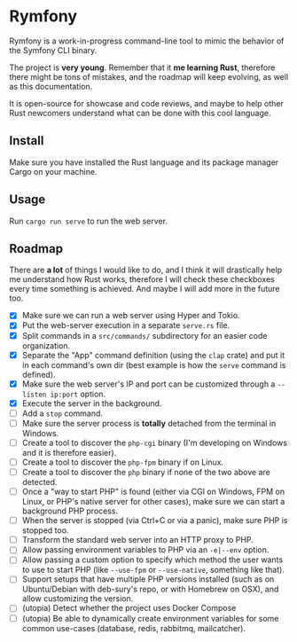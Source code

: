 Rymfony
=======

Rymfony is a work-in-progress command-line tool to mimic the behavior of the Symfony CLI binary.

The project is **very young**. Remember that it **me learning Rust**, therefore there might be tons of mistakes, and the roadmap will keep evolving, as well as this documentation.

It is open-source for showcase and code reviews, and maybe to help other Rust newcomers understand what can be done with this cool language.

## Install

Make sure you have installed the Rust language and its package manager Cargo on your machine.

## Usage

Run `cargo run serve` to run the web server.

## Roadmap

There are **a lot** of things I would like to do, and I think it will drastically help me understand how Rust works, therefore I will check these checkboxes every time something is achieved. And maybe I will add more in the future too. 

- [x] Make sure we can run a web server using Hyper and Tokio.
- [x] Put the web-server execution in a separate `serve.rs` file.
- [x] Split commands in a `src/commands/` subdirectory for an easier code organization.
- [x] Separate the "App" command definition (using the `clap` crate) and put it in each command's own dir (best example is how the `serve` command is defined).
- [x] Make sure the web server's IP and port can be customized through a `--listen ip:port` option. 
- [X] Execute the server in the background.
- [ ] Add a `stop` command.
- [ ] Make sure the server process is **totally** detached from the terminal in Windows.
- [ ] Create a tool to discover the `php-cgi` binary (I'm developing on Windows and it is therefore easier). 
- [ ] Create a tool to discover the `php-fpm` binary if on Linux.
- [ ] Create a tool to discover the `php` binary if none of the two above are detected.
- [ ] Once a "way to start PHP" is found (either via CGI on Windows, FPM on Linux, or PHP's native server for other cases), make sure we can start a background PHP process.
- [ ] When the server is stopped (via Ctrl+C or via a panic), make sure PHP is stopped too.
- [ ] Transform the standard web server into an HTTP proxy to PHP.
- [ ] Allow passing environment variables to PHP via an `-e|--env` option.
- [ ] Allow passing a custom option to specify which method the user wants to use to start PHP (like `--use-fpm` or `--use-native`, something like that).
- [ ] Support setups that have multiple PHP versions installed (such as on Ubuntu/Debian with deb-sury's repo, or with Homebrew on OSX), and allow customizing the version.
- [ ] (utopia) Detect whether the project uses Docker Compose
- [ ] (utopia) Be able to dynamically create environment variables for some common use-cases (database, redis, rabbitmq, mailcatcher).
